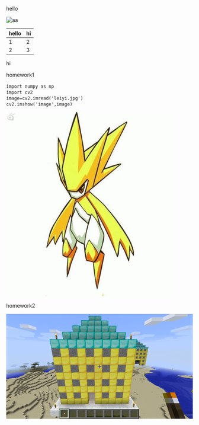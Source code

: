 hello


![aa](https://github.com/shiep18/EIS2020/blob/master/markdowncheatsheet.JPG)  



| hello | hi |
|-----|---|
|1|2|
|2|3|

hi

homework1  
~~~
import numpy as np
import cv2
image=cv2.imread('leiyi.jpg')
cv2.imshow('image',image)
~~~
![雷伊](https://github.com/ophwsjtu18/ohw20f/blob/main/zjn/leiyi.jpg?raw=true)

homework2

![morning](https://github.com/ophwsjtu18/ohw20f/blob/main/zjn/homework2_1.png)
